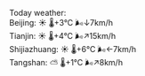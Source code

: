 Today weather:  
Beijing: ☀️   🌡️+3°C 🌬️↓7km/h  
Tianjin: ☀️   🌡️+4°C 🌬️↗15km/h  
Shijiazhuang: ☀️   🌡️+6°C 🌬️←7km/h  
Tangshan: ⛅️  🌡️+1°C 🌬️↗8km/h  
